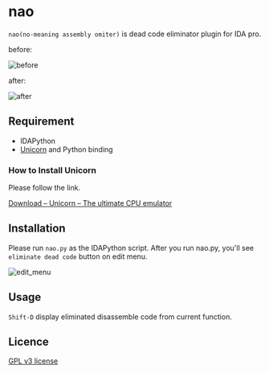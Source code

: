 # nao
```nao(no-meaning assembly omiter)``` is dead code eliminator plugin for IDA pro.

before:

![before](./before.png)

after:

![after](./after.png)


## Requirement
- IDAPython
- [Unicorn](http://www.unicorn-engine.org/) and Python binding

### How to Install Unicorn
Please follow the link.

[Download – Unicorn – The ultimate CPU emulator](http://www.unicorn-engine.org/download/)

## Installation
Please run ```nao.py``` as the IDAPython script.
After you run nao.py, you'll see ```eliminate dead code``` button on edit menu.

![edit_menu](./edit_menu.png)

## Usage
```Shift-D``` display eliminated disassemble code from current function.

## Licence
[GPL v3 license](LICENCE)
